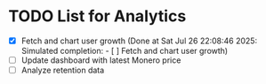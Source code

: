 # TODO List for Analytics

- [x] Fetch and chart user growth  (Done at Sat Jul 26 22:08:46 2025: Simulated completion: - [ ] Fetch and chart user growth)
- [ ] Update dashboard with latest Monero price
- [ ] Analyze retention data